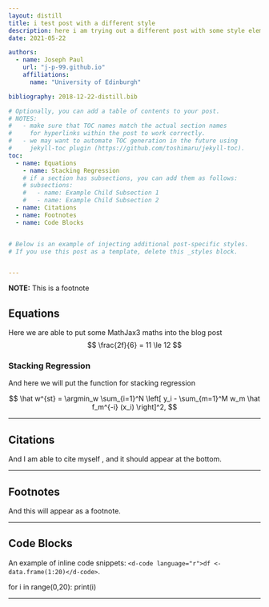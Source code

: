 ```yaml
---
layout: distill
title: i test post with a different style
description: here i am trying out a different post with some style elements in it
date: 2021-05-22

authors:
  - name: Joseph Paul
    url: "j-p-99.github.io"
    affiliations:
      name: "University of Edinburgh"

bibliography: 2018-12-22-distill.bib

# Optionally, you can add a table of contents to your post.
# NOTES:
#   - make sure that TOC names match the actual section names
#     for hyperlinks within the post to work correctly.
#   - we may want to automate TOC generation in the future using
#     jekyll-toc plugin (https://github.com/toshimaru/jekyll-toc).
toc:
  - name: Equations
    - name: Stacking Regression 
    # if a section has subsections, you can add them as follows:
    # subsections:
    #   - name: Example Child Subsection 1
    #   - name: Example Child Subsection 2
  - name: Citations
  - name: Footnotes
  - name: Code Blocks


# Below is an example of injecting additional post-specific styles.
# If you use this post as a template, delete this _styles block.


---
```


**NOTE:**
This is a footnote 


## Equations


Here we are able to put some MathJax3 maths into the blog post
$$
    \frac{2f}{6} = 11 \le 12
$$

### Stacking Regression

And here we will put the function for stacking regression

$$
    \hat w^{st} = \argmin_w \sum_{i=1}^N \left[ y_i - \sum_{m=1}^M w_m \hat f_m^{-i} (x_i) \right]^2,
$$


***

## Citations

And I am able to cite myself <d-cite key="paul2020"></d-cite>, and it should appear at the bottom. 


***

## Footnotes

<d-footnote>And this will appear as a footnote.</d-footnote>

***

## Code Blocks


An example of inline code snippets: `<d-code language="r">df <- data.frame(1:20)</d-code>`.


<d-code block language="python">
for i in range(0,20):
    print(i)
</d-code>

***
